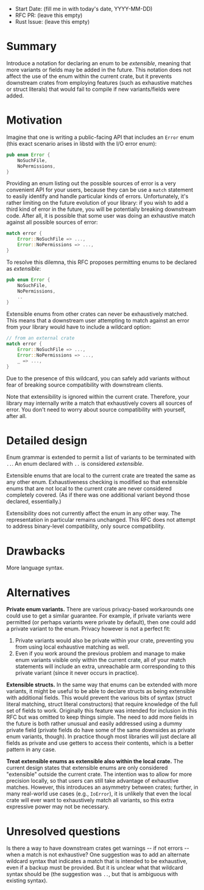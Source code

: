 - Start Date: (fill me in with today's date, YYYY-MM-DD)
- RFC PR: (leave this empty)
- Rust Issue: (leave this empty)

# Summary

Introduce a notation for declaring an enum to be *extensible*, meaning
that more variants or fields may be added in the future. This notation
does not affect the use of the enum within the current crate, but it
prevents downstream crates from employing features (such as exhaustive
matches or struct literals) that would fail to compile if new
variants/fields were added.

# Motivation

Imagine that one is writing a public-facing API that includes an
`Error` enum (this exact scenario arises in libstd with the I/O error
enum):

```rust
pub enum Error {
    NoSuchFile,
    NoPermissions,
}
```

Providing an enum listing out the possible sources of error is a very
convenient API for your users, because they can be use a `match`
statement to easily identify and handle particular kinds of
errors. Unfortunately, it's rather limiting on the future evolution of
your library: if you wish to add a third kind of error in the future,
you will be potentially breaking downstream code. After all, it is
possible that some user was doing an exhaustive match against all
possible sources of error:

```rust
match error {
    Error::NoSuchFile => ...,
    Error::NoPermissions => ...,
}
```

To resolve this dilemna, this RFC proposes permitting enums to be declared
as *extensible*:

```rust
pub enum Error {
    NoSuchFile,
    NoPermissions,
    ..
}
```

Extensible enums from other crates can never be exhaustively
matched. This means that a downstream user attempting to match against
an error from your library would have to include a wildcard option:

```rust
// from an external crate
match error {
    Error::NoSuchFile => ...,
    Error::NoPermissions => ...,
    _ => ...,
}
```

Due to the presence of this wildcard, you can safely add variants
without fear of breaking source compatibility with downstream clients.

Note that extensibility is ignored within the current
crate. Therefore, your library may internally write a match that
exhaustively covers all sources of error. You don't need to worry
about source compatibility with yourself, after all.

# Detailed design

Enum grammar is extended to permit a list of variants to be terminated
with `..`. An enum declared with `..` is considered *extensible*.

Extensible enums that are local to the current crate are treated the
same as any other enum. Exhaustiveness checking is modified so that
extensible enums that are not local to the current crate are never
considered completely covered. (As if there was one additional variant
beyond those declared, essentially.)

Extensibility does not currently affect the enum in any other way. The
representation in particular remains unchanged. This RFC does not
attempt to address binary-level compatibility, only source
compatibility.

# Drawbacks

More language syntax.

# Alternatives

**Private enum variants.** There are various privacy-based workarounds
one could use to get a similar guarantee. For example, if private
variants were permitted (or perhaps variants were private by default),
then one could add a private variant to the enum. Privacy however is not a perfect fit:

1. Private variants would also be private within your crate,
   preventing you from using local exhaustive matching as well.
2. Even if you work around the previous problem and manage to make
   enum variants visible only within the current crate, all of your
   match statements will include an extra, unreachable arm
   corresponding to this private variant (since it never occurs in
   practice).
   
**Extensible structs.** In the same way that enums can be extended
with more variants, it might be useful to be able to declare structs
as being extensible with additional fields. This would prevent the
various bits of syntax (struct literal matching, struct literal
constructors) that require knowledge of the full set of fields to
work. Originally this feature was intended for inclusion in this RFC
but was omitted to keep things simple. The need to add more fields in
the future is both rather unusual and easily addressed using a dummy
private field (private fields do have some of the same downsides as
private enum variants, though). In practice though most libraries will
just declare all fields as private and use getters to access their
contents, which is a better pattern in any case.

**Treat extensible enums as extensible also within the local crate.**
The current design states that extensible enums are only considered
"extensible" outside the current crate. The intention was to allow for
more precision locally, so that users can still take advantage of
exhaustive matches. However, this introduces an asymmetry between
crates; further, in many real-world use cases (e.g., `IoError`), it is
unlikely that even the local crate will ever want to exhaustively
match all variants, so this extra expressive power may not be
necessary.
   
# Unresolved questions

Is there a way to have downstream crates get warnings -- if not errors
-- when a match is not exhaustive? One suggestion was to add an
alternate wildcard syntax that indicates a match that is intended to
be exhaustive, even if a backup must be provided. But it is unclear
what that wildcard syntax should be (the suggestion was `..`, but that
is ambiguous with existing syntax).
